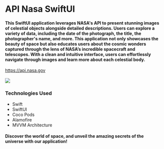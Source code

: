 <h1 align="left">API Nasa SwiftUI</h1>
<h4 align="left">This SwiftUI application leverages NASA's API to present stunning images of celestial objects alongside detailed descriptions. Users can explore a variety of data, including the date of the photograph, the title, the photographer's name, and more. This application not only showcases the beauty of space but also educates users about the cosmic wonders captured through the lens of NASA’s incredible spacecraft and telescopes. With a clean and intuitive interface, users can effortlessly navigate through images and learn more about each celestial body.</h4>
<a href= "https://api.nasa.gov">https://api.nasa.gov</a>
<br>
<br>
<img src="https://github.com/user-attachments/assets/224c5c07-111b-43aa-a635-0b52e3aee059" height="full"/>
<br>
<h3>Technologies Used</h3>
<ul>
  <li>Swift</li>
  <li>SwiftUI</li>
  <li>Coco Pods</li>
  <li>Alamofire</li>
  <li>MVVM Architecture</li>
</ul>


<h4>Discover the world of space, and unveil the amazing secrets of the universe with our application!</h4>
